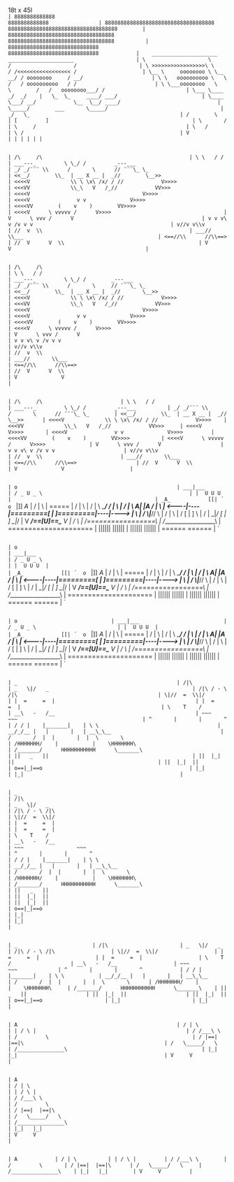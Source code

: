 18t x 45l
`                                                                                                       |
                8888888888888                                              8888888888888                |
        88888888888888888888888888888888888                  88888888888888888888888888888888888        |
          8888888888888888888888888888888888                8888888888888888888888888888888888          |
            88888888888888888888888888888                      88888888888888888888888888888            |	
                    _____________________                      _____________________                    |
                    \                    \                    /                    /                    |
                     \ >>>>>>>>>>>>>>>>>\ \                  / /<<<<<<<<<<<<<<<<< /                     |
                      \__ \     oooooooo \ \__            __/ / oooooooo     / __/                      |
                         \ \   oooooooooo \   \	         /   / oooooooooo   / /                         |
                          \ \___oooooooo   \   \        /   /   oooooooo___/ /                          |
                           \___ \____     _/  _/    |   \_  \_     ____/ ___/                           |
                               \____ \___/ __/	          \__  \__/ ____/                               |
                                    \_____/        ___       \_____/                                    |
                                                 _/   \_                                                |
                                                /        \                                              |
                                               [         ]                                              |
                                                \       /                                               |
                                                 \     /                                                |
                                                  \   /                                                 |
                                                   \ /                                                  |
                                                    V                                                   |
                                                                                                        |
                                                                                                        |
                                                                                                        |
                                                                                                        |
                                                                                                        |
`

`                                                                                                       |
                                                /\     /\                                               |
                                                \ \   / /                                               |
                                 ___---_     	 \ \_/ /         _---___                                |
                               _/ _/¨¨¨ \\      /       \      // ¨¨¨\_ \_                              |
                             <<__/        \\_  | __ X __ |  _//        \__>>                            |
                          <<<<V             \\ \ \x\ /x/ / //            V>>>>                          |
                           <<<VV             \\_\   V   /_//            VV>>>                           |
                             <<<<V                                    V>>>>                             |
                               <<<<V               v v              V>>>>                               |
                                 <<<<VV        (    v    )        VV>>>>                                |
                                     <<<<V      \ vvvvv /      V>>>>                                    |
                                          V      \ vvv /      V                                         |
                                             v v v\ v /v v v                                            |
                                                v//v v\\v                                               |
                                                //  v  \\                                               |
                                            ___//       \\___ 	                                        |
                                           <==//\\      //\\==>	                                        |
                                             //  V      V  \\                                           |
                                             V              V                                           |
`

`                                                                                                       |
                         /\     /\                                                                      |
                         \ \   / /                                                                      |
          ___---_     	  \ \_/ /        _---___                                                        |
        _/ _/¨¨¨ \\      /       \     // ¨¨¨\_ \_                                                      |
      <<__/        \\_  | __ X __ |  _//       \__>>                                                    |
   <<<<V             \\ \ \x\ /x/ / //            V>>>>                                                 |
    <<<VV             \\_\   V   /_//            VV>>>                                                  |
      <<<<V                                    V>>>>                                                    |
        <<<<V               v v              V>>>>                                                      |
          <<<<VV        (    v    )        VV>>>>                                                       |
              <<<<V      \ vvvvv /      V>>>>                                                           |
                   V      \ vvv /      V                                                                |
                      v v v\ v /v v v                                                                   |
                         v//v v\\v                                                                      |
                         //  v  \\                                                                      |
                     ___//       \\___ 	                                                                |
                    <==//\\      //\\==>                                                                |
                      //  V      V  \\                                                                  |
                      V              V                                                                  |
`

`                                                                                                       |
                                                                      /\     /\                         |
                                                                      \ \   / /                         |
                                                       ___---_         \ \_/ /         _---___          |
                                                     _/ _/¨¨¨ \\      /       \      // ¨¨¨\_ \_        |
                                                   <<__/        \\_  | __ X __ |  _//        \__>>      |
                                                <<<<V             \\ \ \x\ /x/ / //            V>>>>    |
                                                 <<<VV             \\_\   V   /_//            VV>>>     |
                                                   <<<<V                                    V>>>>       |
                                                     <<<<V               v v              V>>>>         |
                                                       <<<<VV        (    v    )        VV>>>>          |
                                                           <<<<V      \ vvvvv /      V>>>>              |
                                                                V      \ vvv /      V                   |
                                                                   v v v\ v /v v v                      |
                                                                      v//v v\\v                         |
                                                                      //  v  \\                         |
                                                                  ___//       \\___ 	                |
                                                                 <==//\\      //\\==>	                |
                                                                   //  V      V  \\                     |
                                                                   V              V                     |
`


`                                                                                                       |
                                                    o                                                   |
                                                 ___|___                                                |
                                                / _ U _ \                                               |
                                               |  U U U  |                                              |
                              _A_            [[| ´  o  ` |]]            _A_                             |
                             / | \             |  =====  |             / | \                            |
                            /  |  \             \_______/             /  |  \                           |
                           /   |   \           A___| |___A           /   |   \                          |
                          <----|----|=========[     |     ]=========|----|---->                         |
                           \   |   /           \\___|___//           \   |   /                          |
                            \  |  /             [   |   ]             \  |  /                           |
                             \_|_/               [  |  ]               \_|_/                            |
                               V             ___/==[U]==\___             V                              |
                                            /               \                                           |
                                           /=================\                                          |
                                          /___________________\                                         |
                                          =====================                                         | 
                                          ||||||         ||||||                                         | 
                                          ||||||         ||||||                                         | 
                                          ======         ======                                         | 
`

`                                                                                                       |
                              o                                                                         |
                           ___|___                                                                      |
                          / _ U _ \                                                                     |
                         |  U U U  |                                                                    |
        _A_            [[| ´  o  ` |]]            _A_                                                   |
       / | \             |  =====  |             / | \                                                  |
      /  |  \             \_______/             /  |  \                                                 |
     /   |   \           A___| |___A           /   |   \                                                |
    <----|----|=========[     |     ]=========|----|---->                                               |
     \   |   /           \\___|___//           \   |   /                                                |
      \  |  /             [   |   ]             \  |  /                                                 |
       \_|_/               [  |  ]               \_|_/                                                  |
         V             ___/==[U]==\___             V                                                    |
                      /               \                                                                 |
                     /=================\                                                                |
                    /___________________\                                                               |
                    =====================                                                               | 
                    ||||||         ||||||                                                               | 
                    ||||||         ||||||                                                               | 
                    ======         ======                                                               | 
`

`                                                                                                       |
                                                                         o                              |
                                                                      ___|___                           |
                                                                     / _ U _ \                          |
                                                                    |  U U U  |                         |
                                                   _A_            [[| ´  o  ` |]]            _A_        |
                                                  / | \             |  =====  |             / | \       |
                                                 /  |  \             \_______/             /  |  \      |
                                                /   |   \           A___| |___A           /   |   \     |
                                               <----|----|=========[     |     ]=========|----|---->    |
                                                \   |   /           \\___|___//           \   |   /     |
                                                 \  |  /             [   |   ]             \  |  /      |
                                                  \_|_/               [  |  ]               \_|_/       |
                                                    V             ___/==[U]==\___             V         |
                                                                 /               \                      |
                                                                /=================\                     |
                                                               /___________________\                    |
                                                               =====================                    | 
                                                               ||||||         ||||||                    | 
                                                               ||||||         ||||||                    | 
                                                               ======         ======                    | 
`

`                                                                                                       |
                                                    _                                                   |
                                                   /|\                                                  |
                                               _   \|/   _                                              |
                                              /|\ / - \ /|\                                             |
                                              \|//  =  \\|/                                             |
                                              |  =     =  |                                             |
                                              |  =     =  |                                             |
                                               \    T    /                                              |
                                              __\   -   /__                                             |
                                         ~~~                 ~~~                                        |
                                        ^       |       |       ^                                       |
                                       / / |    |_______|    | \ \                                      |
                                    __/_/__ |   |       |   | __\_\__                                   |
                                  /       /  |  |       |  |  \       \                                 |
                                 /HHHHHHH/    |           |    \HHHHHHH\                                |
                                /_______/      HHHHHHHHHHH      \_______\                               |
                                               ||   _   ||                                              |
                                               ||  |_|  ||                                              |
                                               ||  |_|  ||                                              |
                                                o==|_|==o                                               |
                                                   |_|                                                  |
                                                   |_|                                                  |
`

`                                                                                                       |
                        _                                                                               |
                       /|\                                                                              |
                   _   \|/   _                                                                          |
                  /|\ / - \ /|\                                                                         |
                  \|//  =  \\|/                                                                         |
                  |  =     =  |                                                                         |
                  |  =     =  |                                                                         |
                   \    T    /                                                                          |
                  __\   -   /__                                                                         |
             ~~~                 ~~~                                                                    |
            ^       |       |       ^                                                                   |
           / / |    |_______|    | \ \                                                                  |
        __/_/__ |   |       |   | __\_\__                                                               |
      /       /  |  |       |  |  \       \                                                             |
     /HHHHHHH/    |           |    \HHHHHHH\                                                            |
    /_______/      HHHHHHHHHHH      \_______\                                                           |
                   ||   _   ||                                                                          |
                   ||  |_|  ||                                                                          |
                   ||  |_|  ||                                                                          |
                    o==|_|==o                                                                           |
                       |_|                                                                              |
                       |_|                                                                              |
`                                                 

`                                                                                                       |
                                                                               _                        |
                                                                              /|\                       |
                                                                          _   \|/   _                   |
                                                                         /|\ / - \ /|\                  |
                                                                         \|//  =  \\|/                  |
                                                                         |  =     =  |                  |
                                                                         |  =     =  |                  |
                                                                          \    T    /                   |
                                                                         __\   -   /__                  |
                                                                    ~~~                 ~~~             |
                                                                   ^       |       |       ^            |
                                                                  / / |    |_______|    | \ \           |
                                                               __/_/__ |   |       |   | __\_\__        |
                                                             /       /  |  |       |  |  \       \      |
                                                            /HHHHHHH/    |           |    \HHHHHHH\     |
                                                           /_______/      HHHHHHHHHHH      \_______\    |
                                                                          ||   _   ||                   |
                                                                          ||  |_|  ||                   |
                                                                          ||  |_|  ||                   |
                                                                           o==|_|==o                    |
                                                                              |_|                       |
                                                                              |_|                       |
`

`                                                                                                       |
                                                    A                                                   |
                                                  / | \                                                 |
                                                 | / \ |                                                |
                                                / /___\ \                                               |
                                               /         \                                              |
                                              / |==|  |==|\                                             |
                                             /   \_____/   \                                            |
                                            /_______________\                                           |
                                                |_|   |_|                                               |
                                                 V     V                                                |
`

`                                                                                                       |
            A                                                                                           |
          / | \                                                                                         |
         | / \ |                                                                                        |
        / /___\ \                                                                                       |
       /         \                                                                                      |
      / |==|  |==|\                                                                                     |
     /   \_____/   \                                                                                    |
    /_______________\                                                                                   |
        |_|   |_|                                                                                       |
         V     V                                                                                        |
`
                                                                                                        
`                                                                                                       |
                                                                                           A            |
                                                                                         / | \          |
                                                                                        | / \ |         |
                                                                                       / /___\ \        |
                                                                                      /         \       |
                                                                                     / |==|  |==|\      |
                                                                                    /   \_____/   \     |
                                                                                   /_______________\    |
                                                                                       |_|   |_|        |
                                                                                        V     V         |
`